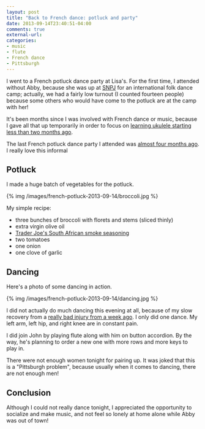 ```yaml
---
layout: post
title: "Back to French dance: potluck and party"
date: 2013-09-14T23:40:51-04:00
comments: true
external-url: 
categories: 
- music
- flute
- French dance
- Pittsburgh
---
```

I went to a French potluck dance party at Lisa's. For the first time, I attended without Abby, because she was up at [SNPJ](http://www.snpjrec.com/) for an international folk dance camp; actually, we had a fairly low turnout (I counted fourteen people) because some others who would have come to the potluck are at the camp with her!

It's been months since I was involved with French dance or music, because I gave all that up temporarily in order to focus on [learning ukulele starting less than two months ago](/blog/2013/08/23/another-unexpected-life-change-one-month-of-learning-to-play-ukulele/).

The last French potluck dance party I attended was [almost four months ago](/blog/2013/05/25/learning-the-congo-de-captieux-traditional-french-dance/). I really love this informal 

## Potluck

I made a huge batch of vegetables for the potluck.

{% img /images/french-potluck-2013-09-14/broccoli.jpg %}

My simple recipe:

- three bunches of broccoli with florets and stems (sliced thinly)
- extra virgin olive oil
- [Trader Joe's South African smoke seasoning](http://www.traderjoes.com/fearless-flyer/article.asp?article_id=149)
- two tomatoes
- one onion
- one clove of garlic

## Dancing

Here's a photo of some dancing in action.

{% img /images/french-potluck-2013-09-14/dancing.jpg %}

I did not actually do much dancing this evening at all, because of my slow recovery from a [really bad injury from a week ago](/blog/2013/09/06/was-it-worth-sprinting-to-a-terrible-fall-to-finish-25th-in-the-cmu-pretty-good-race-5k/). I only did one dance. My left arm, left hip, and right knee are in constant pain.

I did join John by playing flute along with him on button accordion. By the way, he's planning to order a new one with more rows and more keys to play in.

There were not enough women tonight for pairing up. It was joked that this is a "Pittsburgh problem", because usually when it comes to dancing, there are not enough men!

## Conclusion

Although I could not really dance tonight, I appreciated the opportunity to socialize and make music, and not feel so lonely at home alone while Abby was out of town!

